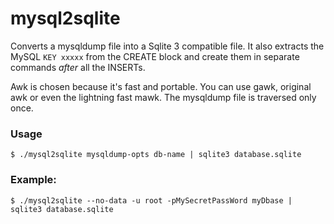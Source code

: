 mysql2sqlite
============

Converts a mysqldump file into a Sqlite 3 compatible file.
It also extracts the MySQL `KEY xxxxx` from the CREATE block and create them in separate commands _after_ all the INSERTs.

Awk is chosen because it's fast and portable. You can use gawk, original awk or even the lightning fast mawk.
The mysqldump file is traversed only once.

### Usage
`$ ./mysql2sqlite mysqldump-opts db-name | sqlite3 database.sqlite`

### Example:
`$ ./mysql2sqlite --no-data -u root -pMySecretPassWord myDbase | sqlite3 database.sqlite`
